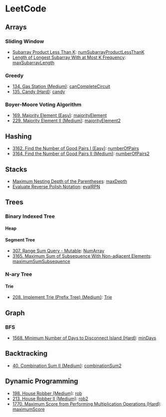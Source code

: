 # LeetCode
## Arrays
### Sliding Window 
* [Subarray Product Less Than K](https://leetcode.com/problems/subarray-product-less-than-k): [numSubarrayProductLessThanK](./src/array/numSubarrayProductLessThanK.js)
* [Length of Longest Subarray With at Most K Frequency](https://leetcode.com/problems/length-of-longest-subarray-with-at-most-k-frequency): [maxSubarrayLength](./src/array/maxSubarrayLength.js)

### Greedy 
* [134. Gas Station (Medium)](https://leetcode.com/problems/gas-station): [canCompleteCircuit](./src/array/canCompleteCircuit.ts)
* [135. Candy (Hard)](https://leetcode.com/problems/candy): [candy](./src/array/candy.ts)

### Boyer-Moore Voting Algorithm
* [169. Majority Element (Easy)](https://leetcode.com/problems/majority-element): [majorityElement](./src/array/majorityElement.js)
* [229. Majority Element II (Medium)](https://leetcode.com/problems/majority-element-ii): [majorityElement2](./src/array/majorityElement2.js)

## Hashing 
* [3162. Find the Number of Good Pairs I (Easy)](https://leetcode.com/problems/find-the-number-of-good-pairs-i): [numberOfPairs](./src/numberOfPairs.js)
* [3164. Find the Number of Good Pairs II (Medium)](https://leetcode.com/problems/find-the-number-of-good-pairs-ii): [numberOfPairs2](./src/numberOfPairs2.js)

## Stacks 
* [Maximum Nesting Depth of the Parentheses](https://leetcode.com/problems/maximum-nesting-depth-of-the-parentheses): [maxDepth](./src/maxDepth.js)
* [Evaluate Reverse Polish Notation](https://leetcode.com/problems/evaluate-reverse-polish-notation): [evalRPN](./src/evalRPN.js)

## Trees
### Binary Indexed Tree
#### Heap
#### Segment Tree
* [307. Range Sum Query - Mutable](https://leetcode.com/problems/range-sum-query-mutable): [NumArray](./src/NumArray.js)
* [3165. Maximum Sum of Subsequence With Non-adjacent Elements](https://leetcode.com/problems/maximum-sum-of-subsequence-with-non-adjacent-elements): [maximumSumSubsequence](./src/maximumSumSubsequence.js)

### N-ary Tree 
#### Trie 
* [208. Implement Trie (Prefix Tree) (Medium)](https://leetcode.com/problems/implement-trie-prefix-tree): [Trie](./src/tree/Trie.ts)

## Graph
### BFS
* [1568. Minimum Number of Days to Disconnect Island (Hard)](https://leetcode.com/problems/minimum-number-of-days-to-disconnect-island): [minDays](./src/graph/minDays.ts)

## Backtracking 
* [40. Combination Sum II (Medium)](https://leetcode.com/problems/combination-sum-ii): [combinationSum2](./src/backtrack/combinationSum2.ts)

## Dynamic Programming 
* [198. House Robber (Medium)](https://leetcode.com/problems/house-robber): [rob](./src/DP/rob.js)
* [213. House Robber II (Medium)](https://leetcode.com/problems/house-robber-ii): [rob2](./src/DP/rob2.js)
* [1770. Maximum Score from Performing Multiplication Operations (Hard)](https://leetcode.com/problems/maximum-score-from-performing-multiplication-operations): [maximumScore](./src/DP/maximumScore.ts)
